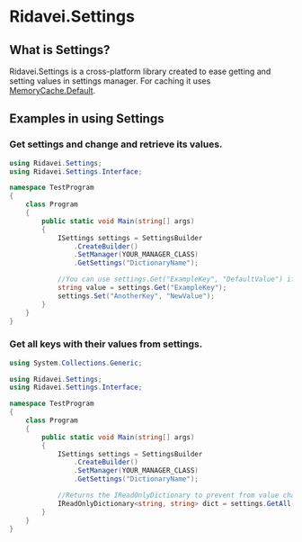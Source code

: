 # Ridavei.Settings

## What is Settings?

Ridavei.Settings is a cross-platform library created to ease getting and setting values in settings manager.
For caching it uses [MemoryCache.Default](https://docs.microsoft.com/pl-pl/dotnet/api/system.runtime.caching.memorycache.default).

## Examples in using Settings

### Get settings and change and retrieve its values.
```csharp
using Ridavei.Settings;
using Ridavei.Settings.Interface;

namespace TestProgram
{
    class Program
    {
        public static void Main(string[] args)
        {
            ISettings settings = SettingsBuilder
                .CreateBuilder()
                .SetManager(YOUR_MANAGER_CLASS)
                .GetSettings("DictionaryName");

            //You can use settings.Get("ExampleKey", "DefaultValue") if you want to retrieve the default value if the key doesn't exists.
            string value = settings.Get("ExampleKey");
            settings.Set("AnotherKey", "NewValue");
        }
    }
}
```
### Get all keys with their values from settings.
```csharp
using System.Collections.Generic;

using Ridavei.Settings;
using Ridavei.Settings.Interface;

namespace TestProgram
{
    class Program
    {
        public static void Main(string[] args)
        {
            ISettings settings = SettingsBuilder
                .CreateBuilder()
                .SetManager(YOUR_MANAGER_CLASS)
                .GetSettings("DictionaryName");

            //Returns the IReadOnlyDictionary to prevent from value changing.
            IReadOnlyDictionary<string, string> dict = settings.GetAll();
        }
    }
}
```

